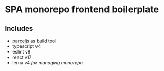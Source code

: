 # SPA monorepo frontend boilerplate

## Includes

- [parceljs](https://parceljs.org/) as build tool
- typescript v4
- eslint v8
- react v17
- lerna v4 *for managing monorepo*